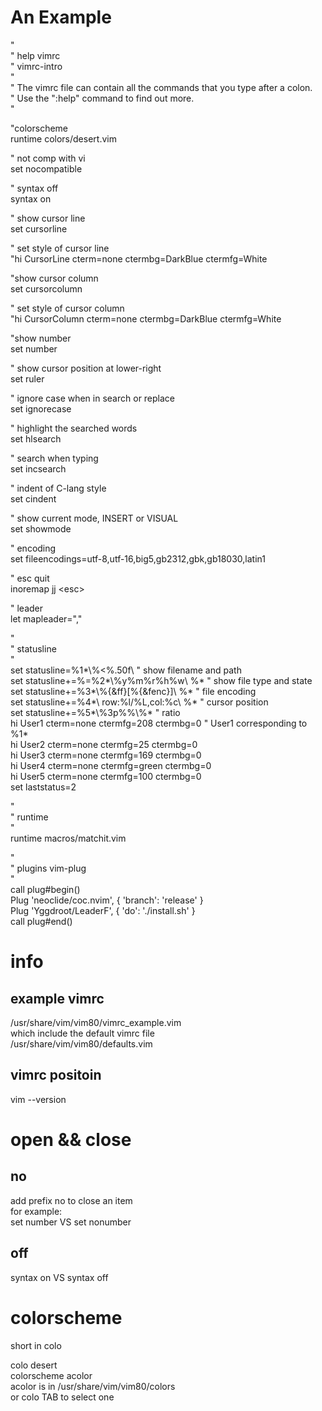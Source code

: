 
An Example
===
"                                                                               
" help vimrc   
"     vimrc-intro   
"   
" The vimrc file can contain all the commands that you type after a colon.   
" Use the ":help" command to find out more.   
"   
    
"colorscheme   
runtime colors/desert.vim   

" not comp with vi   
set nocompatible   
    
" syntax off   
syntax on   
   
" show cursor line   
set cursorline   
    
" set style of cursor line    
"hi CursorLine   cterm=none ctermbg=DarkBlue ctermfg=White   
   
"show cursor column   
set cursorcolumn   
    
" set style of cursor column   
"hi CursorColumn cterm=none ctermbg=DarkBlue ctermfg=White   
   
"show number   
set number   
   
" show cursor position at lower-right   
set ruler   
   
" ignore case when in search or replace   
set ignorecase   
   
" highlight the searched words   
set hlsearch   
    
" search when typing   
set incsearch   
    
" indent of C-lang style   
set cindent   
    
" show current mode, INSERT or VISUAL   
set showmode   
    
" encoding   
set fileencodings=utf-8,utf-16,big5,gb2312,gbk,gb18030,latin1   

" esc quit   
inoremap jj \<esc\>   

" leader   
let mapleader=","   

"  
" statusline   
"   
set statusline=%1*\\%<%.50f\                   " show filename and path   
set statusline+=%=%2*\\%y%m%r%h%w\ %*          " show file type and state   
set statusline+=%3*\\%{&ff}\[%{&fenc}]\ %*     " file encoding   
set statusline+=%4*\\ row:%l/%L,col:%c\ %*     " cursor position   
set statusline+=%5*\\%3p%%\\%*                  " ratio   
hi User1 cterm=none ctermfg=208   ctermbg=0   " User1 corresponding to %1*    
hi User2 cterm=none ctermfg=25    ctermbg=0    
hi User3 cterm=none ctermfg=169   ctermbg=0   
hi User4 cterm=none ctermfg=green ctermbg=0   
hi User5 cterm=none ctermfg=100   ctermbg=0   
set laststatus=2   

"   
" runtime   
"   
runtime macros/matchit.vim   

"   
" plugins vim-plug   
"   
call plug#begin()   
Plug 'neoclide/coc.nvim', { 'branch': 'release' }   
Plug 'Yggdroot/LeaderF', { 'do': './install.sh' }   
call plug#end()   

info
===
example vimrc
---
/usr/share/vim/vim80/vimrc_example.vim   
which include the default vimrc file   
/usr/share/vim/vim80/defaults.vim   

vimrc positoin
---

vim --version   

open && close
===
no
---
add prefix no to close an item   
for example:   
set number VS set nonumber   

off
---
syntax on VS syntax off   


colorscheme
===
short in colo   

colo desert   
colorscheme acolor   
acolor is in /usr/share/vim/vim80/colors   
or colo TAB to select one   


